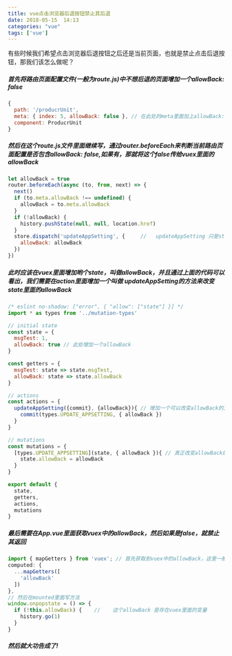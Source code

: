 ```yaml
---
title: vue点击浏览器后退按钮禁止其后退
date: 2018-05-15  14:13
categories: "vue"
tags: ['vue']
---
```


有些时候我们希望点击浏览器后退按钮之后还是当前页面，也就是禁止点击后退按钮，那我们该怎么做呢？
<!-- more -->
##### 首先将路由页面配置文件(一般为route.js)中不想后退的页面增加一个allowBack: false
``` javascript
{
  path: '/producrUnit',
  meta: { index: 5, allowBack: false }, // 在此处的meta里面加上allowBack: false
  component: ProducrUnit
}
```
##### 然后在这个route.js文件里面继续写，通过router.beforeEach来判断当前路由页面配置是否包含allowBack: false,如果有，那就将这个false传给vuex里面的allowBack

``` javascript
let allowBack = true
router.beforeEach(async (to, from, next) => {
  next()
  if (to.meta.allowBack !== undefined) {
    allowBack = to.meta.allowBack
  }
  if (!allowBack) {
    history.pushState(null, null, location.href)
  }
  store.dispatch('updateAppSetting', {     //   updateAppSetting 只是store里面的一个action，用来改变store里的allowBack的值的，具体怎么改这个值 要根据各位的实际情况而定
    allowBack: allowBack
  })
})
```
##### 此时应该在vuex里面增加哟个state，叫做allowBack，并且通过上面的代码可以看出，我们需要在action里面增加一个叫做 updateAppSetting的方法来改变state里面的allowBack
``` javascript
/* eslint no-shadow: ["error", { "allow": ["state"] }] */
import * as types from '../mutation-types'

// initial state
const state = {
  msgTest: 1,
  allowBack: true // 此处增加一个allowBack
}

const getters = {
  msgTest: state => state.msgTest,
  allowBack: state => state.allowBack
}

// actions
const actions = {
  updateAppSetting({commit}, {allowBack}){ // 增加一个可以改变allowBack的方法
    commit(types.UPDATE_APPSETTING, { allowBack })
  }
}

// mutations
const mutations = {
  [types.UPDATE_APPSETTING](state, { allowBack }){ // 真正改变allowBack的mutation
    state.allowBack = allowBack
  }
}

export default {
  state,
  getters,
  actions,
  mutations
}

```
##### 最后需要在App.vue里面获取vuex中的allowBack，然后如果是false，就禁止其返回

``` javascript
import { mapGetters } from 'vuex'; // 首先获取到vuex中的allowBack，这里一般使用mapState获取，我个人喜欢用mapGetter
computed: {
  ...mapGetters([
    'allowBack'
  ])
},
// 然后在mounted里面写方法
window.onpopstate = () => {
  if (!this.allowBack) {    //    这个allowBack 是存在vuex里面的变量
    history.go(1)
  }
}

```

##### 然后就大功告成了!
